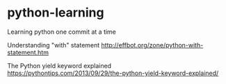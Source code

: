 # python-learning
Learning python one commit at a time


Understanding "with" statement
http://effbot.org/zone/python-with-statement.htm

The Python yield keyword explained
https://pythontips.com/2013/09/29/the-python-yield-keyword-explained/


